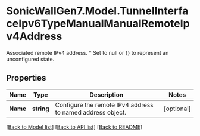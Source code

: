 # SonicWallGen7.Model.TunnelInterfaceIpv6TypeManualManualRemoteIpv4Address
Associated remote IPv4 address. * Set to null or {} to represent  an unconfigured state.

## Properties

Name | Type | Description | Notes
------------ | ------------- | ------------- | -------------
**Name** | **string** | Configure the remote IPv4 address to named address object. | [optional] 

[[Back to Model list]](../README.md#documentation-for-models) [[Back to API list]](../README.md#documentation-for-api-endpoints) [[Back to README]](../README.md)


